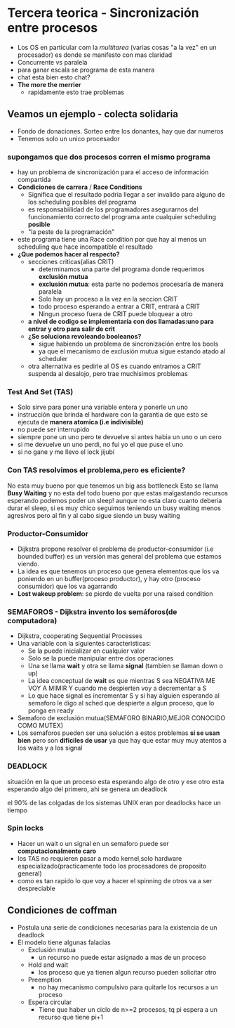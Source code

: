 # Tercera teorica - Sincronización entre procesos 

- Los OS en particular com la *multitarea* (varias cosas "a la vez" en un procesador) es donde se manifesto con mas claridad
- Concurrente vs paralela
- para ganar escala se programa de esta manera 
- chat esta bien esto chat? 
- **The more the merrier**
  - rapidamente esto trae problemas 

## Veamos un ejemplo - colecta solidaria
- Fondo de donaciones. Sorteo entre los donantes, hay que dar numeros 
- Tenemos solo un unico procesador 
### supongamos que dos procesos corren el mismo programa
- hay un problema de sincronización para el acceso de información compartida  
- **Condiciones de carrera** / **Race Conditions**
  - Significa que el resultado podria llegar a ser invalido para alguno de los scheduling posibles del programa 
  - es responsabiilidad de los programadores asegurarnos del funcionamiento correcto del programa ante cualquier scheduling **posible**
  - "la peste de la programación"
- este programa tiene una Race condition por que hay al menos un scheduling que hace incompatible el resultado 
- **¿Que podemos hacer al respecto?**
  - secciones criticas(alias CRIT)
    - determinamos una parte del programa donde requerimos **exclusión mutua**
    - **exclusión mutua**: esta parte no podemos procesarla de manera paralela
    - Solo hay un proceso a la vez en la seccion CRIT
    - todo proceso esperando a entrar a CRIT, entrará a CRIT
    - Ningun proceso fuera de CRIT puede bloquear a otro 
  - **a nivel de codigo se implementaría con dos llamadas:uno para entrar y otro para salir de crit**
  - **¿Se soluciona revoleando booleanos?**
    - sigue habiendo un problema de sincronización entre los bools 
    - ya que el mecanismo de exclusión mutua sigue estando atado al scheduler
  - otra alternativa es pedirle al OS es cuando entramos a CRIT suspenda al desalojo, pero trae muchisimos problemas
### Test And Set (TAS) 
- Solo sirve para poner una variable entera y ponerle un uno 
- instrucción que brinda el hardware con la garantia de que esto se ejecuta de **manera atomica (i.e indivisible)**
- no puede ser interrupido 
- siempre pone un uno pero te devuelve si antes habia un uno o un cero 
- si me devuelve un uno perdi, no fui yo el que puse el uno 
- si no gane y me llevo el lock jijubi 

### Con TAS resolvimos el problema,pero es eficiente? 
No esta muy bueno por que tenemos un big ass bottleneck 
Esto se llama **Busy Waiting** y no esta del todo bueno por que estas malgastando recursos esperando 
podemos poder un sleep! aunque no esta claro cuanto deberia durar el sleep, si es muy chico seguimos teniendo un busy waiting menos agresivos pero al fin y al cabo sigue siendo un busy waiting 

### Productor-Consumidor 
- Dijkstra propone resolver el problema de productor-consumidor (i.e bounded buffer) es un versión mas general del problema que estamos viendo.
- La idea es que tenemos un proceso que genera elementos que los va poniendo en un buffer(proceso productor), y hay otro (proceso consumidor) que los va agarrando
- **Lost wakeup problem**: se pierde de vuelta por una raised condition 

### SEMAFOROS - Dijkstra invento los semáforos(de computadora)
- Dijkstra, cooperating Sequential Processes
- Una variable con la siguientes caracteristicas:
  - Se la puede inicializar en cualquier valor
  - Solo se la puede manipular entre dos operaciones 
  - Una se llama  **wait** y otra se llama **signal** (tambien se llaman down o up)
  - La idea conceptual de **wait** es que mientras S sea NEGATIVA ME VOY A MIMIR Y cuando me despierten voy a decrementar a S
  - Lo que hace signal es incrementar S y si hay alguien esperando al semaforo le digo al sched que despierte a algun proceso, que lo ponga en ready  
- Semaforo de exclusión mutua(SEMAFORO BINARIO,MEJOR CONOCIDO COMO MUTEX) 
- Los semaforos pueden ser una solución a estos problemas **si se usan bien** pero son **dificiles de usar** ya que hay que estar muy muy atentos a los waits y a los signal 

### DEADLOCK
situación en la que un proceso esta esperando algo de otro y ese otro esta esperando algo del primero, ahi se genera un deadlock

el 90% de las colgadas de los sistemas UNIX eran por deadlocks hace un tiempo

### Spin locks  

- Hacer un wait o un signal en un semaforo puede ser **computacionalmente caro**
- los TAS no requieren pasar a modo kernel,solo hardware especializado(practicamente todo los procesadores de proposito general)
- como es tan rapido lo que voy a hacer el spinning de otros va a ser despreciable 

## Condiciones de coffman 
- Postula una serie de condiciones necesarias para la existencia de un deadlock
- El modelo tiene algunas falacias 
  - Exclusión mutua
    - un recurso no puede estar asignado a mas de un proceso
  - Hold and wait
    - los proceso que ya tienen algun recurso pueden solicitar otro 
  - Preemption
    - no hay mecanismo compulsivo para quitarle los recursos a un proceso 
  - Espera circular
    - Tiene que haber un ciclo de n>=2 procesos, tq pi espera a un recurso que tiene pi+1